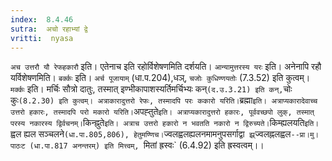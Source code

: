 ```yaml
---
index:  8.4.46
sutra:  अचो रहाभ्यां द्वे
vritti:  nyasa
---
```


`अच उत्तरौ यौ रेफहकारौ` इति। एतेनाच इति रहोर्विशेषणमिति दर्शयति। `आन्यामुत्तरस्य यरः` इति। अनेनापि रहौ यर्विशेषणमिति। `बर्क्कः` इति। `अर्च पूजायाम्` (धा.प.204),धञ्, `चजोः कुधिण्णयतोः` (7.3.52) इति कुत्वम्। `मर्क्कः` इति। मर्चिः सौत्रो दातुः, तस्मात् इण्भीकापाशस्यर्तिमर्चिभ्यः कन्` (द.उ.3.21) इति कन्, `चोः कुः` (8.2.30) इति कुत्वम्। अत्राकारादुत्तरो रेफः, तस्मादपि परः ककारो यरिति। `ब्रह्मा` इति। अत्राप्यकारादेवाच्च उत्तरो हकारः, तस्मादपि परो मकारो यरिति। `अपह्तुते` इति। अत्राप्यकारादुत्तरो हकारः, पूर्ववच्छपो लुक्, तस्मात् परस्य नकारस्य द्विर्वचनम्। `किन्ह्नुते` इति। अत्राच उत्तरो हकारो न भवतति नकारो न द्विरुच्यते। `किम्ह्यलयति` इति। `ह्वल ह्यल सञ्चलने` (धा.पा.805,806), हेतुमण्णिच। `ज्वलह्वलह्यलनमामनुपसर्गाद्वा` झ्र्`ज्वलह्नलह्वल`--प्रा।मु।पाठःट (धा.पा.817 अनन्तरम्) इति मित्त्वम्, `मितां ह्रस्वः` (6.4.92) इति ह्रस्वत्वम्।।

